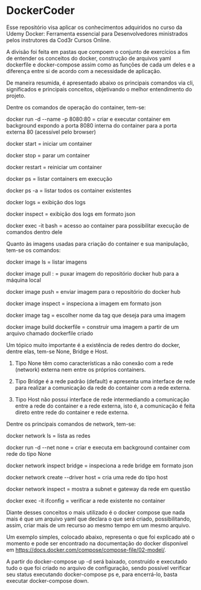 # DockerCoder

Esse repositório visa aplicar os conhecimentos adquiridos no curso da Udemy Docker: Ferramenta essencial para Desenvolvedores ministrados pelos instrutores da Cod3r Cursos Online.

A divisão foi feita em pastas que compoem o conjunto de exercícios a fim de entender os conceitos do docker, construção de arquivos yaml dockerfile e docker-compose assim como as funções de cada um deles e a diferença entre si de acordo com a necessidade de aplicação.

De maneira resumida, é apresentado abaixo os principais comandos via cli, significados e principais conceitos, objetivando o melhor entendimento do projeto.

Dentre os comandos de operação do container, tem-se:

docker run -d --name <nomecontainer> -p 8080:80 = criar e executar container em background expondo a porta 8080 interna do container para a porta externa 80 (acessível pelo browser)

docker start <nomecontainer> = iniciar um container

docker stop <nomecontainer> = parar um container

docker restart <nomecontainer> = reiniciar um container

docker ps = listar containers em execução

docker ps -a = listar todos os container existentes

docker logs <nomecontainer> = exibição dos logs

docker inspect <nomecontainer> = exibição dos logs em formato json

docker exec -it <nomecontainer> bash = acesso ao container para possibilitar execução de comandos dentro dele

Quanto às imagens usadas para criação do container e sua manipulação, tem-se os comandos:

docker image ls = listar imagens

docker image pull <nomeimagem>:<versao> = puxar imagem do repositório docker hub para a máquina local

docker image push <nomeimagem> = enviar imagem para o repositório do docker hub

docker image inspect = inspeciona a imagem em formato json

docker image tag <nomeimagem> <novatag> = escolher nome da tag que deseja para uma imagem

docker image build dockerfile = construir uma imagem a partir de um arquivo chamado dockerfile criado

Um tópico muito importante é a existência de redes dentro do docker, dentre elas, tem-se None, Bridge e Host.

1) Tipo None têm como características a não conexão com a rede (network) externa nem entre os próprios containers.

2) Tipo Bridge é a rede padrão (default) e apresenta uma interface de rede para realizar a comunicação da rede do container com a rede externa.

3) Tipo Host não possui interface de rede intermediando a comunicação entre a rede do container e a rede externa, isto é, a comunicação é feita direto entre rede do container e rede externa.

Dentre os principais comandos de network, tem-se:

docker network ls = lista as redes

docker run -d --net none <nomeimagem> = criar e executa em background container com rede do tipo None

docker network inspect bridge = inspeciona a rede bridge em formato json

docker network create --driver host <nomerede> = cria uma rede do tipo host

docker network inspect <nomerede> = mostra a subnet e gateway da rede em questão

docker exec -it <nomecontainer> ifconfig = verificar a rede existente no container

Diante desses conceitos o mais utilizado é o docker compose que nada mais é que um arquivo yaml que declara o que será criado, possibilitando, assim, criar mais de um recurso ao mesmo tempo em um mesmo arquivo.

Um exemplo simples, colocado abaixo, representa o que foi explicado até o momento e pode ser encontrado na documentação do docker disponível em https://docs.docker.com/compose/compose-file/02-model/.

A partir do docker-compose up -d será baixado, construído e executado tudo o que foi criado no arquivo de configuração, sendo possível verificar seu status executando docker-compose ps e, para encerrá-lo, basta executar docker-compose down.
